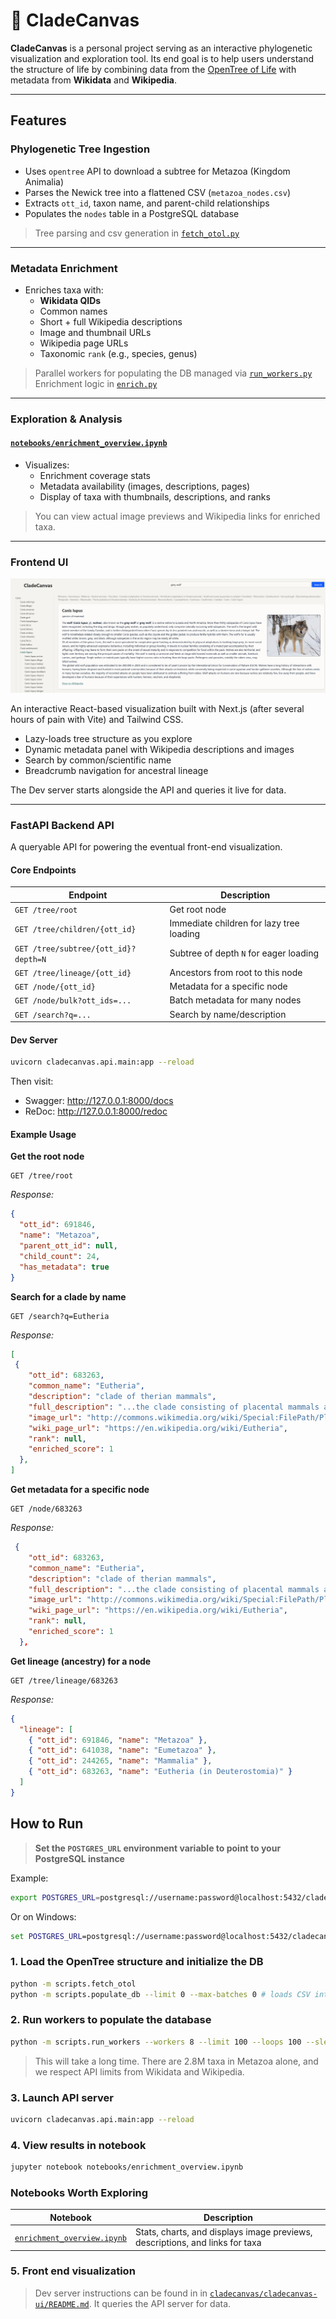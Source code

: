 # 🧬 CladeCanvas

**CladeCanvas** is a personal project serving as an interactive phylogenetic visualization and exploration tool. Its end goal is to help users understand the structure of life by combining data from the [OpenTree of Life](https://github.com/OpenTreeOfLife/germinator/wiki/Open-Tree-of-Life-Web-APIs) with metadata from **Wikidata** and **Wikipedia**.

---

## Features

### **Phylogenetic Tree Ingestion**
- Uses `opentree` API to download a subtree for Metazoa (Kingdom Animalia)
- Parses the Newick tree into a flattened CSV (`metazoa_nodes.csv`)
- Extracts `ott_id`, taxon name, and parent-child relationships
- Populates the `nodes` table in a PostgreSQL database

> Tree parsing and csv generation in [`fetch_otol.py`](cladecanvas/fetch_otol.py)

---

### **Metadata Enrichment**
- Enriches taxa with:
  - **Wikidata QIDs**
  - Common names
  - Short + full Wikipedia descriptions
  - Image and thumbnail URLs
  - Wikipedia page URLs
  - Taxonomic `rank` (e.g., species, genus)

>  Parallel workers for populating the DB managed via [`run_workers.py`](scripts/run_workers.py)  
>  Enrichment logic in [`enrich.py`](cladecanvas/enrich.py)

---

### **Exploration & Analysis**

#### [`notebooks/enrichment_overview.ipynb`](notebooks/enrichment_overview.ipynb)
- Visualizes:
  - Enrichment coverage stats
  - Metadata availability (images, descriptions, pages)
  - Display of taxa with thumbnails, descriptions, and ranks

> You can view actual image previews and Wikipedia links for enriched taxa.

---

### **Frontend UI**

![CladeCanvas UI](CladeCanvas_UI.png)

An interactive React-based visualization built with Next.js (after several hours of pain with Vite) and Tailwind CSS.

- Lazy-loads tree structure as you explore
- Dynamic metadata panel with Wikipedia descriptions and images
- Search by common/scientific name
- Breadcrumb navigation for ancestral lineage

The Dev server starts alongside the API and queries it live for data.

---

### **FastAPI Backend API**

A queryable API for powering the eventual front-end visualization.

#### Core Endpoints
| Endpoint | Description |
|----------|-------------|
| `GET /tree/root` | Get root node |
| `GET /tree/children/{ott_id}` | Immediate children for lazy tree loading |
| `GET /tree/subtree/{ott_id}?depth=N` | Subtree of depth `N` for eager loading |
| `GET /tree/lineage/{ott_id}` | Ancestors from root to this node |
| `GET /node/{ott_id}` | Metadata for a specific node |
| `GET /node/bulk?ott_ids=...` | Batch metadata for many nodes |
| `GET /search?q=...` | Search by name/description |

#### Dev Server
```bash
uvicorn cladecanvas.api.main:app --reload
```
Then visit:
- Swagger: http://127.0.0.1:8000/docs
- ReDoc:   http://127.0.0.1:8000/redoc

#### Example Usage

**Get the root node**
```http
GET /tree/root
```
_Response:_
```json
{
  "ott_id": 691846,
  "name": "Metazoa",
  "parent_ott_id": null,
  "child_count": 24,
  "has_metadata": true
}
```

**Search for a clade by name**
```http
GET /search?q=Eutheria
```
_Response:_
```json
[
 {
    "ott_id": 683263,
    "common_name": "Eutheria",
    "description": "clade of therian mammals",
    "full_description": "...the clade consisting of placental mammals and all therian mammals that are more closely related to placentals than to marsupials.... </p>",
    "image_url": "http://commons.wikimedia.org/wiki/Special:FilePath/Placentalia.jpg",
    "wiki_page_url": "https://en.wikipedia.org/wiki/Eutheria",
    "rank": null,
    "enriched_score": 1
  },
]
```

**Get metadata for a specific node**
```http
GET /node/683263
```
_Response:_
```json
 {
    "ott_id": 683263,
    "common_name": "Eutheria",
    "description": "clade of therian mammals",
    "full_description": "...the clade consisting of placental mammals and all therian mammals that are more closely related to placentals than to marsupials.... </p>",
    "image_url": "http://commons.wikimedia.org/wiki/Special:FilePath/Placentalia.jpg",
    "wiki_page_url": "https://en.wikipedia.org/wiki/Eutheria",
    "rank": null,
    "enriched_score": 1
  },
```

**Get lineage (ancestry) for a node**
```http
GET /tree/lineage/683263
```
_Response:_
```json
{
  "lineage": [
    { "ott_id": 691846, "name": "Metazoa" },
    { "ott_id": 641038, "name": "Eumetazoa" },
    { "ott_id": 244265, "name": "Mammalia" },
    { "ott_id": 683263, "name": "Eutheria (in Deuterostomia)" }
  ]
}
```


## How to Run

> **Set the `POSTGRES_URL` environment variable to point to your PostgreSQL instance**

Example:
```bash
export POSTGRES_URL=postgresql://username:password@localhost:5432/cladecanvas
```
Or on Windows:
```cmd
set POSTGRES_URL=postgresql://username:password@localhost:5432/cladecanvas
```

### 1. Load the OpenTree structure and initialize the DB
```bash
python -m scripts.fetch_otol
python -m scripts.populate_db --limit 0 --max-batches 0 # loads CSV into PostgreSQL
```

### 2. Run workers to populate the database
```bash
python -m scripts.run_workers --workers 8 --limit 100 --loops 100 --sleep 2
```

> This will take a long time. There are 2.8M taxa in Metazoa alone, and we respect API limits from Wikidata and Wikipedia.

### 3. Launch API server
```bash
uvicorn cladecanvas.api.main:app --reload
```

### 4. View results in notebook
```bash
jupyter notebook notebooks/enrichment_overview.ipynb
```

### Notebooks Worth Exploring

| Notebook                                                             | Description                                 |
| -------------------------------------------------------------------- | ------------------------------------------- |
| [`enrichment_overview.ipynb`](notebooks/enrichment_overview.ipynb)   | Stats, charts, and displays image previews, descriptions, and links for taxa |

### 5. Front end visualization

> Dev server instructions can be found in in [`cladecanvas/cladecanvas-ui/README.md`](cladecanvas/cladecanvas-ui/README.md). It queries the API server for data.
